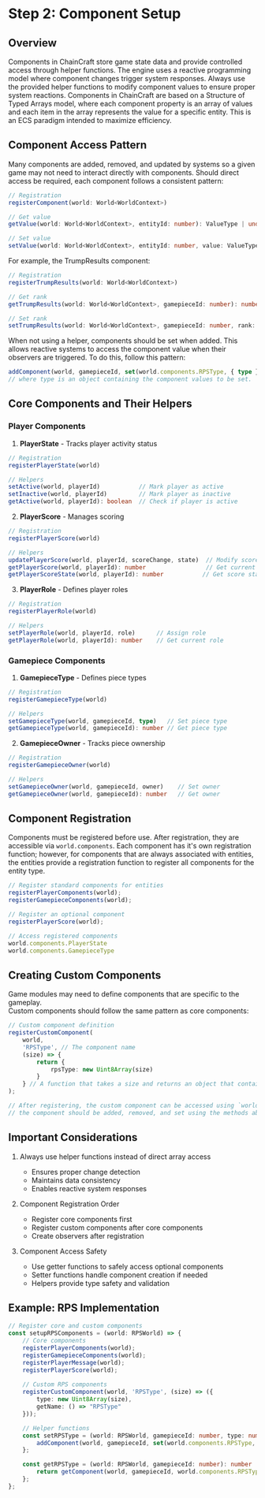 # Step 2: Component Setup

## Overview

Components in ChainCraft store game state data and provide controlled access through helper functions. The engine uses a reactive programming model where component changes trigger system responses. Always use the provided helper functions to modify component values to ensure proper system reactions.  Components in ChainCraft are based on a Structure of Typed Arrays model, where each component property is an array of values and each item in the array represents the value for a specific entity.  This is an ECS paradigm intended to maximize efficiency.  

## Component Access Pattern

Many components are added, removed, and updated by systems so a given game may not need to 
interact directly with components.  Should direct access be required, each component follows 
a consistent pattern:

```typescript
// Registration
registerComponent(world: World<WorldContext>)

// Get value
getValue(world: World<WorldContext>, entityId: number): ValueType | undefined

// Set value
setValue(world: World<WorldContext>, entityId: number, value: ValueType)
```

For example, the TrumpResults component:

```typescript
// Registration
registerTrumpResults(world: World<WorldContext>)

// Get rank
getTrumpResults(world: World<WorldContext>, gamepieceId: number): number | undefined

// Set rank
setTrumpResults(world: World<WorldContext>, gamepieceId: number, rank: number)
```

When not using a helper, components should be set when added.  This allows reactive systems to
access the component value when their observers are triggered.  To do this, follow this pattern:
```typescript
addComponent(world, gamepieceId, set(world.components.RPSType, { type }));
// where type is an object containing the component values to be set.
```

## Core Components and Their Helpers

### Player Components

1. **PlayerState** - Tracks player activity status
```typescript
// Registration
registerPlayerState(world)

// Helpers
setActive(world, playerId)           // Mark player as active
setInactive(world, playerId)         // Mark player as inactive
getActive(world, playerId): boolean  // Check if player is active
```

2. **PlayerScore** - Manages scoring
```typescript
// Registration
registerPlayerScore(world)

// Helpers
updatePlayerScore(world, playerId, scoreChange, state)  // Modify score
getPlayerScore(world, playerId): number                 // Get current score
getPlayerScoreState(world, playerId): number           // Get score state
```

3. **PlayerRole** - Defines player roles
```typescript
// Registration
registerPlayerRole(world)

// Helpers
setPlayerRole(world, playerId, role)      // Assign role
getPlayerRole(world, playerId): number    // Get current role
```

### Gamepiece Components

1. **GamepieceType** - Defines piece types
```typescript
// Registration
registerGamepieceType(world)

// Helpers
setGamepieceType(world, gamepieceId, type)   // Set piece type
getGamepieceType(world, gamepieceId): number // Get piece type
```

2. **GamepieceOwner** - Tracks piece ownership
```typescript
// Registration
registerGamepieceOwner(world)

// Helpers
setGamepieceOwner(world, gamepieceId, owner)    // Set owner
getGamepieceOwner(world, gamepieceId): number   // Get owner
```

## Component Registration

Components must be registered before use. After registration, they are accessible via `world.components`.
Each component has it's own registration function; however, for components that are always associated with 
entities, the entities provide a registration function to register all components for the entity type.

```typescript
// Register standard components for entities
registerPlayerComponents(world);
registerGamepieceComponents(world);

// Register an optional component
registerPlayerScore(world);

// Access registered components
world.components.PlayerState
world.components.GamepieceType
```

## Creating Custom Components
Game modules may need to define components that are specific to the gameplay.  
Custom components should follow the same pattern as core components:

```typescript
// Custom component definition
registerCustomComponent(
    world, 
    'RPSType', // The component name
    (size) => {
        return {
            rpsType: new Uint8Array(size)
        }
    } // A function that takes a size and returns an object that contains the component props as a Structure of Typed Arrays or SoTA
);

// After registering, the custom component can be accessed using `world.components.RPSType`.  Note that
// the component should be added, removed, and set using the methods above.
```

## Important Considerations

1. Always use helper functions instead of direct array access
   - Ensures proper change detection
   - Maintains data consistency
   - Enables reactive system responses

2. Component Registration Order
   - Register core components first
   - Register custom components after core components
   - Create observers after registration

3. Component Access Safety
   - Use getter functions to safely access optional components
   - Setter functions handle component creation if needed
   - Helpers provide type safety and validation

## Example: RPS Implementation

```typescript
// Register core and custom components
const setupRPSComponents = (world: RPSWorld) => {
    // Core components
    registerPlayerComponents(world);
    registerGamepieceComponents(world);
    registerPlayerMessage(world);
    registerPlayerScore(world);
    
    // Custom RPS components
    registerCustomComponent(world, 'RPSType', (size) => ({
        type: new Uint8Array(size),
        getName: () => "RPSType"
    }));

    // Helper functions
    const setRPSType = (world: RPSWorld, gamepieceId: number, type: number) => {
        addComponent(world, gamepieceId, set(world.components.RPSType, { type }));
    };

    const getRPSType = (world: RPSWorld, gamepieceId: number): number | undefined => {
        return getComponent(world, gamepieceId, world.components.RPSType)?.type[gamepieceId];
    };
};
```
